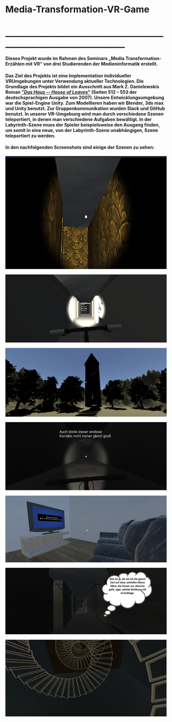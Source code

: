 # Media-Transformation-VR-Game
# _________________________________________________________________
#### Dieses Projekt wurde im Rahmen des Seminars „Media Transformation- Erzählen mit VR“ von drei Studierenden der Medieninformatik erstellt.
#### Das Ziel des Projekts ist eine Implementation individueller VRUmgebungen unter Verwendung aktueller Technologien. Die Grundlage des Projekts bildet ein Ausschnitt aus Mark Z. Danielewskis Roman ["*Das Haus -- House of Leaves*"](https://de.wikipedia.org/wiki/Das_Haus_%E2%80%93_House_of_Leaves) (Seiten 512 – 553 der deutschsprachigen Ausgabe von 2007). Unsere Entwicklungsumgebung war die Spiel-Engine Unity. Zum Modellieren haben wir Blender, 3ds max und Unity benutzt. Zur Gruppenkommunikation wurden Slack und GitHub benutzt. In unserer VR-Umgebung wird man durch verschiedene Szenen teleportiert, in denen man verschiedene Aufgaben bewältigt. In der Labyrinth-Szene muss der Spieler beispielsweise den Ausgang finden, um somit in eine neue, von der Labyrinth-Szene unabhängigen, Szene teleportiert zu werden.

#### In den nachfolgenden Screenshots sind einige der Szenen zu sehen:

![alt text](https://github.com/Klibink/Media-Transformation-VR-Game/blob/startmenu/Screenshot%20(115).png "Sandbox")

![alt text]( https://github.com/Klibink/Media-Transformation-VR-Game/blob/startmenu/Screenshot%20(132).png "Korridor")

![alt text](https://github.com/Klibink/Media-Transformation-VR-Game/blob/startmenu/Screenshot%20(135).png "Erkertürmchen")

![alt text](https://github.com/Klibink/Media-Transformation-VR-Game/blob/startmenu/Screenshot%20(133).png "Korridor")

![alt text](https://github.com/Klibink/Media-Transformation-VR-Game/blob/startmenu/Screenshot%20(136).png "Wohnzimmer")

![alt text](https://github.com/Klibink/Media-Transformation-VR-Game/blob/startmenu/Screenshot%20(138).png "Korridor")

![alt text](https://github.com/Klibink/Media-Transformation-VR-Game/blob/startmenu/Screenshot%20(108).png "Wendeltreppe")





